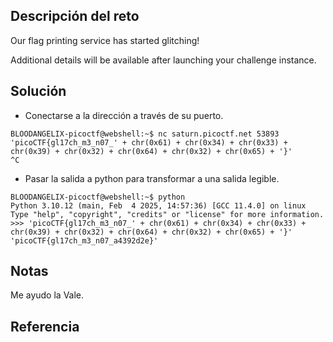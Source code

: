 ## Descripción del reto
Our flag printing service has started glitching!

Additional details will be available after launching your challenge instance.
## Solución

- Conectarse a la dirección a través de su puerto.
```
BLOODANGELIX-picoctf@webshell:~$ nc saturn.picoctf.net 53893
'picoCTF{gl17ch_m3_n07_' + chr(0x61) + chr(0x34) + chr(0x33) + chr(0x39) + chr(0x32) + chr(0x64) + chr(0x32) + chr(0x65) + '}'
^C
```
- Pasar la salida a python para transformar a una salida legible.
```
BLOODANGELIX-picoctf@webshell:~$ python
Python 3.10.12 (main, Feb  4 2025, 14:57:36) [GCC 11.4.0] on linux
Type "help", "copyright", "credits" or "license" for more information.
>>> 'picoCTF{gl17ch_m3_n07_' + chr(0x61) + chr(0x34) + chr(0x33) + chr(0x39) + chr(0x32) + chr(0x64) + chr(0x32) + chr(0x65) + '}'
'picoCTF{gl17ch_m3_n07_a4392d2e}'
```
## Notas
Me ayudo la Vale.

## Referencia